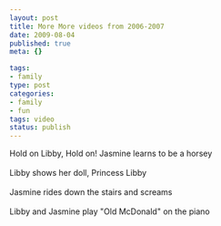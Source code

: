 ```yaml
--- 
layout: post
title: More More videos from 2006-2007
date: 2009-08-04
published: true
meta: {}

tags: 
- family
type: post
categories: 
- family
- fun
tags: video
status: publish
---
```

Hold on Libby, Hold on!  Jasmine learns to be a horsey<br /><br />Libby shows her doll, Princess Libby<br /><br />Jasmine rides down the stairs and screams<br /><br />Libby and Jasmine play "Old McDonald" on the piano<br /><br />
